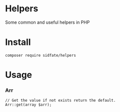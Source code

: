 # Helpers
Some common and useful helpers in PHP
 
# Install
`composer require sidfate/helpers`

# Usage

### Arr

```
// Get the value if not exists return the default.
Arr::get(array $arr);
``` 